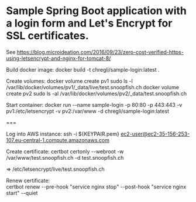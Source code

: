 
# Sample Spring Boot application with a login form and Let's Encrypt for SSL certificates. 

See https://blog.microideation.com/2016/09/23/zero-cost-verified-https-using-letsencrypt-and-nginx-for-tomcat-8/

Build docker image: 
  docker build -t chregli/sample-login:latest .

Create volumes: 
  docker volume create pv1
  sudo ls -l /var/lib/docker/volumes/pv1/_data/live/test.snoopfish.ch
  docker volume create pv2
  sudo ls -al /var/lib/docker/volumes/pv2/_data/test.snoopfish.ch

Start container: 
  docker run --name sample-login -p 80:80 -p 443:443 -v pv1:/etc/letsencrypt -v pv2:/var/www -d chregli/sample-login:latest
  
===

Log into AWS instance: 
ssh -i ${KEYPAIR.pem} ec2-user@ec2-35-156-253-107.eu-central-1.compute.amazonaws.com

Create certificate: 
certbot certonly --webroot -w /var/www/test.snoopfish.ch -d test.snoopfish.ch

   => /etc/letsencrypt/live/test.snoopfish.ch
   
Renew certificate:    
certbot renew --pre-hook "service nginx stop" --post-hook "service nginx start" --quiet

